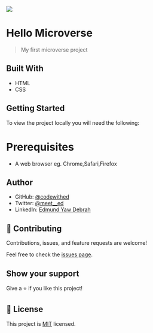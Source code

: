 ![](https://img.shields.io/badge/Microverse-blueviolet)

# Hello Microverse

> My first microverse project


## Built With

- HTML
- CSS

## Getting Started
To view the project locally you will need the following:

# Prerequisites
- A web browser eg. Chrome,Safari,Firefox


## Author

- GitHub: [@codewithed](https://github.com/codewithed)
- Twitter: [@meet__ed](https://twitter.com/meet__ed)
- LinkedIn: [Edmund Yaw Debrah](https://www.linkedin.com/in/edmund-yaw-debrah-054461235/)


## 🤝 Contributing

Contributions, issues, and feature requests are welcome!

Feel free to check the [issues page](../../issues/).

## Show your support

Give a ⭐️ if you like this project!

## 📝 License

This project is [MIT](./MIT.md) licensed.
